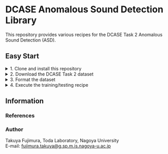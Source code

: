# DCASE Anomalous Sound Detection Library

This repository provides various recipes for the DCASE Task 2 Anomalous Sound Detection (ASD).

## Easy Start

<details>
<summary>1. Clone and install this repository</summary>
<br>

**How to**

```bash
[somewhere]$ git clone https://github.com/TakuyaFujimura/dcase-asd-library.git
[somewhere]$ cd dcase-asd-library
[dcase-asd-library]$ python3 -m venv venv # Requires Python 3.10+
[dcase-asd-library]$ source venv/bin/activate
[dcase-asd-library]$ pip install -e .
```

</details>

<details>
<summary>2. Download the DCASE Task 2 dataset</summary>
<br>

**How to**
- Specify `data_dir` and `dcase` in `jobs/download/run.sh`
- `data_dir`: The directory where the dataset will be stored. The default is set to the parent directory of this repository. If unchanged, you do not need to modify `data_dir` in other scripts.
- `dcase`: The dataset name (`dcase2021`, `dcase2022`, `dcase2023`, `dcase2024` are available)

```bash
[dcase-asd-library]$ cd jobs/download
[dcase-asd-library/jobs/download]$ bash run.sh
```

**Result**

```bash
<data_dir>
└── original
    ├── <dcase>
    └── ...
```
</details>

<details>
<summary>3. Format the dataset</summary>
<br>

**How to**

- Specify `data_dir` and `dcase` in `jobs/format/run.sh`
- This process creates a formatted dataset by generating symbolic links to the original dataset (without modifying the original files).
- Normal/anomalous ground truth labels for test data are added during this process.

```bash
[dcase-asd-library]$ cd jobs/format
[dcase-asd-library/jobs/format]$ bash run.sh
```

**Result**

```bash
<data_dir>
├── original
│   ├── <dcase>
│   └── ...
└── formatted
    ├── <dcase>
    └── ...
```

</details>

<details>
<summary>4. Execute the training/testing recipe</summary>
<br>

**How to**
- Specify `data_dir` in `config/train/config.yaml`
- Specify `dcase` in `jobs/asd/example/?.sh`
- This process will automatically execute the training and testing pipeline.
- Two example scripts are provided: `dis_baseline.sh` and `ae_baseline.sh`


```bash
[dcase-asd-library]$ cd jobs/asd/example
[dcase-asd-library/jobs/asd/example]$ bash dis_baseline.sh
```

**Result**
```bash
dcase-asd-library
├── asdlib
├── ...
└── results
    ├── ...
    └── <name> # `example`
        ├── ...
        └── <version> # `dcase2023_baseline_0`
            ├── model
            │   └── <model_ver> # all
            │       ├── .hydra
            │       ├── checkpoints
            │       ├── events.out.tfevents.*
            │       ├── hparams.yaml
            │       └── train.log
            └── output
                └── <ckpt_ver> # `epoch_12`
                    ├── bandsaw
                    ├── bearing
                    ├── ...
                    └── valve
                        ├── hparams.yaml
                        ├── test_evaluate.csv # AUC scores on test data
                        ├── test_extraction.csv # Extracted test data information, including embedding values
                        ├── test_score.csv # Anomaly scores for test data
                        ├── train_extraction.csv # Extracted training data information, including embedding values
                        ├── train_score.csv # Anomaly scores for training data
                        ├── umap.csv # UMAP embedding values
                        └── umap_*.png # UMAP visualization
```

</details>

## Information

### References

### Author

Takuya Fujimura, Toda Laboratory, Nagoya University  
E-mail: fujimura.takuya@g.sp.m.is.nagoya-u.ac.jp
